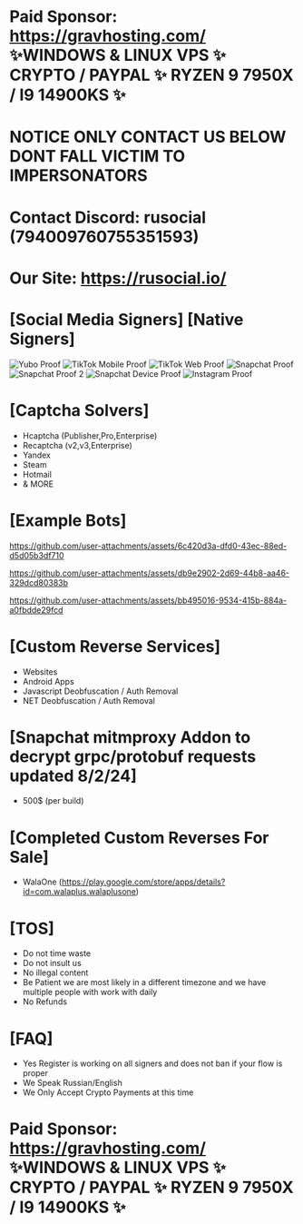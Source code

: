 # Paid Sponsor: https://gravhosting.com/ ✨WINDOWS & LINUX VPS ✨ CRYPTO / PAYPAL ✨ RYZEN 9 7950X / I9 14900KS ✨

# NOTICE ONLY CONTACT US BELOW DONT FALL VICTIM TO IMPERSONATORS

# Contact Discord: rusocial (794009760755351593)
# Our Site: https://rusocial.io/

# [Social Media Signers] [Native Signers]
![Yubo Proof](https://github.com/piombilubicsr/Signers/assets/154801595/ec84c9c4-da9c-4c7c-beb0-093560d4e081)
![TikTok Mobile Proof](https://github.com/piombilubicsr/Signers/assets/154801595/05ba4bd6-e9ba-4218-b76e-ee9a496a0f7c)
![TikTok Web Proof](https://github.com/piombilubicsr/Signers/assets/154801595/70d9ed9d-37a3-404f-8436-885571eaad6c)
![Snapchat Proof](https://github.com/piombilubicsr/Signers/assets/154801595/0f092238-0280-4e83-afcd-a4515501403a)
![Snapchat Proof 2](https://github.com/piombilubicsr/Signers/assets/154801595/f21952ba-f94b-4b11-8ce5-559e825f0b9e)
![Snapchat Device Proof](https://github.com/piombilubicsr/Signers/assets/154801595/7a291593-bae2-4f84-bad6-b5dc6d53d678)
![Instagram Proof](https://github.com/piombilubicsr/Signers/assets/154801595/dd5ef434-2fe3-4c93-bace-d527df34b3e9)

# [Captcha Solvers]
- Hcaptcha (Publisher,Pro,Enterprise)
- Recaptcha (v2,v3,Enterprise)
- Yandex
- Steam
- Hotmail
- & MORE

# [Example Bots]

https://github.com/user-attachments/assets/6c420d3a-dfd0-43ec-88ed-d5d05b3df710

https://github.com/user-attachments/assets/db9e2902-2d69-44b8-aa46-329dcd80383b

https://github.com/user-attachments/assets/bb495016-9534-415b-884a-a0fbdde29fcd

# [Custom Reverse Services]
- Websites
- Android Apps
- Javascript Deobfuscation / Auth Removal
- NET Deobfuscation / Auth Removal

# [Snapchat mitmproxy Addon to decrypt grpc/protobuf requests updated 8/2/24]
- 500$ (per build)

# [Completed Custom Reverses For Sale]
- WalaOne (https://play.google.com/store/apps/details?id=com.walaplus.walaplusone)

# [TOS]
- Do not time waste
- Do not insult us
- No illegal content
- Be Patient we are most likely in a different timezone and we have multiple people with work with daily
- No Refunds

# [FAQ]
- Yes Register is working on all signers and does not ban if your flow is proper
- We Speak Russian/English
- We Only Accept Crypto Payments at this time

# Paid Sponsor: https://gravhosting.com/ ✨WINDOWS & LINUX VPS ✨ CRYPTO / PAYPAL ✨ RYZEN 9 7950X / I9 14900KS ✨
